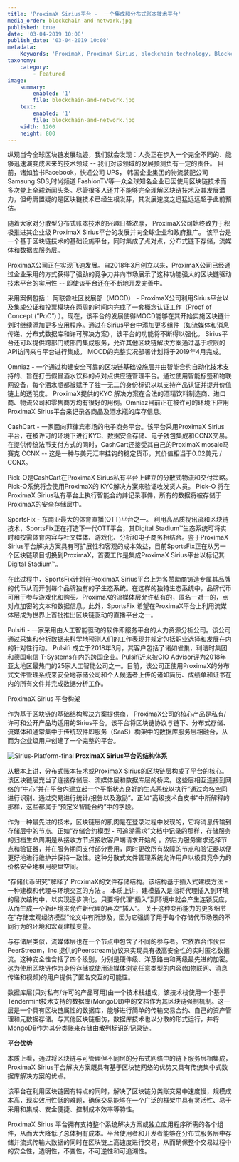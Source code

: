 ```yaml
---
title: 'ProximaX Sirius平台 -  一个集成和分布式账本技术平台'
media_order: blockchain-and-network.jpg
published: true
date: '03-04-2019 10:08'
publish_date: '03-04-2019 10:08'
metadata:
    Keywords: 'ProximaX, ProximaX Sirius, blockchain technology, Blockchain powered, Blockchain protocol, Distributed ledger technology, DLT, dlt, Distributed ledger, Decentralized database, Decentralized database technology, Decentralized storage, Decentralized storage technology, Decentralized supply chain, Decentralized streaming, Integrated and distributed ledger technology, IaDLt, Peer-to-peer technology, Peer to peer streaming, Peer to peer, Consensus mechanism, Consensus protocol, Asymmetric encryption, Data encryption, Off-chain storage, Off-chain streaming, Distributed File Management System, DFMS, Super Contract, Immutability, Data encryption, Encrypted by default, Permissioned, Permission based, Tokenomics, Token economics, Crypto trading, Cryptocurrency, Supply chain, CSD, Central Securities Depository, STO, Security Token Offering, Decentralized supply chain, STO, Private blockchain, DAapps, Decentralized applications, Blockchain apps, Streaming Layer, Streaming Node, Storage Layer, Storage Node, Sharded Information, Sharded Data, Use Case, Use Cases, Blockchain Consensus, Consensus Protocol, Enterprise Solution, Enterprise Solutions, System Integration, Transparency, Immutability, Irreversibility, Traceability, Proof of Bandwidth, Proof of Conflation Aggregate, Proof of Storage, Encryption, Data Security, Data Privacy, Cyber Security, Hackers, Hacking, Nodes, Public Chain, Private Chain, Hybrid Chain, Public & Private Chain, Catapult, SDK, SDKs, Software Development Kits, Super Contract, Super Contracts, Smart Contract, Smart Contracts, Peer-to-Peer , Peer-to-Peer Storage, Software-as-a-Service, SaaS, Lon Wong, PSP, PeerStream, PeerStream Protocol, Anonymous streaming, New Economic Model, New Economic Model Foundation, 482.solutions, Ministry of Community Development UAE, Dragonfly  Fintech, Xarcade, Testnet, Test network, Mainnet, Main network, Tokenomics, Token Economics, XPX, Crypto Currency, Crypto Currencies, Crypto Exchange, Crypto Exchanges, Bitcoin, Zero trust, Escrow, Onchain escrow, Trustless swaps, Trustless, Onion routing, SIM Identity attestation, ProximaX KYC, KYC, Know Your Customer, Know Your Counter Party, Onboarding Customer, Customer Onboarding, Identity Management, Identity Management System, Identity Verification, Identity Authentication, Anti-Money Laundering, AML, RegTech, Regulation Tech, Regulation Technology, GDPR, General Data Protection Regulation, EU GDPR, European Union GDPR, European Union General Data Protection Regulation, Knowyourcustomer, Compliance system, Compliance systems, , ProximaX Suite, Office Suite, Office Collaboration, Workforce Collaboration, Collaboration, Real Time Collaboration, Office suite, word processing, Office collaboration, File sharing, Decentralized file sharing, Real Time Editing, Office Productivity, Productivity, Office Applications, Microsoft Office, Word Processor, Word Processing, Microsoft Word Spreadsheet, Spreadsheets, Excel, Microsoft Excel, Presentation, Presentations, Microsoft Powerpoint, Powerpoint, Keynote, Collabora Office, LibreOffice, Collabora Productivity, Collabora Productivity Ltd,'
taxonomy:
    category:
        - Featured
image:
    summary:
        enabled: '1'
        file: blockchain-and-network.jpg
    text:
        enabled: '1'
        file: blockchain-and-network.jpg
    width: 1200
    height: 800
---
```


纵观当今全球区块链发展轨迹，我们就会发现：人类正在步入一个完全不同的、能够迅速演变成未来的技术领域 -- 我们对该领域的发展预测负有一定的责任。 目前，诸如脸书Facebook，快递公司 UPS， 韩国企业集团的物流装配公司Samsung SDS,时尚频道 FashionTV等一众全球知名企业已因使用区块链技术而多次登上全球新闻头条。尽管很多人还并不能够完全理解区块链技术及其发展潜力，但毋庸置疑的是区块链技术已经生根发芽，其发展速度之迅猛远远超乎此前预估。 

随着大家对分散型分布式账本技术的兴趣日益浓厚， ProximaX公司始终致力于积极推进其企业级 ProximaX Sirius平台的发展并向全球企业和政府推广。 该平台是一个基于区块链技术的基础设施平台，同时集成了点对点，分布式链下存储，流媒体和数据库服务层。

 ProximaX公司正在实现飞速发展。自2018年3月创立以来，ProximaX公司已经通过企业采用的方式获得了强劲的竞争力并向市场展示了这种功能强大的区块链驱动技术平台的实用性 -- 即使该平台还在不断地开发完善中。

采用案例包括：
阿联酋社区发展部（MOCD） - ProximaX公司利用Sirius平台以及集成公证和投票模块在两周的时间内完成了一套概念认证工作（Proof of Concept (“PoC”) ）。现在，该平台的发展使得MOCD能够在其开始实施区块链计划时继续添加更多应用程序。通过在Sirius平台中添加更多组件（如流媒体和消息传递、分布式数据库和许可解决方案），该平台的功能将不断得以强化。 Sirius平台还可以提供跨部门或部门集成服务，允许其他区块链解决方案通过基于权限的API访问来与平台进行集成。 MOCD的完整实况部署计划将于2019年4月完成。

Omniaz - 一个通过构建安全可靠的区块链基础设施层并由智能合约自动化技术支持的、旨在打击假冒酒水饮料的点对点供应链管理平台。通过使用智能标签和物联网设备，每个酒水瓶都被赋予了独一无二的身份标识以以支持产品认证并提升价值链上的透明度。 ProximaX提供的KYC 解决方案在合法的酒精饮料制造商、进口商、物流公司和零售商方均有很好的用例。Omniaz目前正在被许可的环境下应用ProximaX Sirius平台来记录各商品及酒水瓶的库存信息。

CashCart - 一家面向菲律宾市场的电子商务平台。该平台采用ProximaX Sirius 平台，在被许可的环境下进行KYC、数据安全存储、电子钱包集成和CCNX交易。在提供传统法币支付方式的同时，CashCart还接受其自己的ProximaX mosaic马赛克 CCNX  -- 这是一种与美元汇率挂钩的稳定货币，其价值相当于0.02美元 / CCNX。 

Pick-O是CashCart在ProximaX Sirius私有平台上建立的分散式物流和交付策略。 Pick-O系统将会使用ProximaX的 KYC解决方案来验证收发货人员。  Pick-O 将在ProximaX Sirius私有平台上执行智能合约并记录事件，所有的数据将被存储于ProximaX的安全存储层中。

SportsFix - 东南亚最大的体育直播(OTT)平台之一。 利用高品质视讯流和区块链技术，SportsFix正在打造下一代OTT平台，其Digital Stadium™生态系统可将实时和按需体育内容与社交媒体、游戏化、分析和电子商务相结合。鉴于ProximaX Sirius平台解决方案具有可扩展性和客观的成本效益，目前SportsFix正在从另一个区块链项目切换到ProximaX，首要工作是集成ProximaX Sirius平台以标记其Digital Stadium™。

在此过程中，SportsFix计划在ProximaX Sirius平台上为各赞助商铸造专属其品牌的代币从而开创每个品牌独有的子生态系统。在这样的独特生态系统中，品牌代币可用于参与游戏化和购买。ProximaX的流媒体层允许私有的，匿名一对一的，点对点加密的文本和数据信息。此外，SportsFix 希望在ProximaX平台上利用流媒体层成为世界上首批推出区块链驱动的直播平台之一。

Pulsifi - 一家采用由人工智能驱动的软件即服务平台的人力资源分析公司。该公司通过采集和分析数据来科学地预测人们的工作表现并规定包括职业选择和发展在内的针对性行动。 Pulsifi 成立于2018年3月，其客户包括了诸如雀巢，利洁时集团和德国电信 T-Systems在内的跨国企业。Pulsifi近来被CIO Advisor评为2018年亚太地区最热门的25家人工智能公司之一。目前，该公司正使用ProximaX的分布式文件管理系统来安全地存储公司和个人候选者上传的诸如简历、成绩单和证书在内的所有文件并完成数据分析工作。

ProximaX Sirius 平台构架

作为基于区块链的基础结构解决方案提供商， ProximaX公司的核心产品是私有/许可和公开产品均适用的Sirius平台。该平台将区块链协议与链下、分布式存储、流媒体和通常集中于传统软件即服务（SaaS）构架中的数据库服务层相融合，从而为企业级用户创建了一个完整的平台。


![Sirius-Platform-final](/content/images/2019/04/Sirius-Platform-final.png)
**ProximaX Sirius平台的结构体系**

从根本上讲，分布式账本技术或ProximaX Sirius的区块链层构成了平台的核心。该区块链层充当了连接存储层、流媒体层和数据库层的桥梁。这些层相互连接到网络的“中心”并在平台内建立起一个平衡状态良好的生态系统以执行“通过命名空间进行识别、通过交易进行统计/报告以及激励”。正如“高级技术白皮书”中所解释的那样，这些都属于“预定义智能合约”中的字段。

作为一种最先进的技术，区块链层的肌肉是在登录过程中发现的，它将消息传输到存储层中的节点。正如“存储合约模型 - 可追溯需求”文档中记录的那样，存储服务的归档生命周期是从接收方节点接收客户端请求开始的 。然后为服务需求选择节点和验证器，并在服务期间支付部分费用，同时更改所有故障的节点和验证器以便更好地进行维护并保持一致性。这种分散式文件管理系统允许用户以极具竞争力的价格安全地租用硬盘空间。

“存储代币研究”解释了 ProximaX的文件存储结构。该结构基于插入式建模方法 - 一种建模和代理与环境交互的方法 。 本质上讲，建模插入是指将代理插入到环境的层次结构中，以实现逐步演化。只要将代理“插入”到环境中就会产生连锁反应，从而生成一个新环境来允许新代理的再次“插入”。 关于这种变形能力的更多细节在“存储宏观经济模型”论文中有所涉及，因为它强调了用于每个存储代币场景的不同行为的环境和宏观建模变量。

与存储层类似，流媒体层也在一个节点中包含了不同的参与者。它依靠合作伙伴PeerStream，Inc.提供的Peerstream协议来实现具有极高安全性的实时匿名数据流。这种安全性含括了四个级别，分别是硬件级、洋葱路由和两级最先进的加密。这为使用区块链作为身份存储或使用流媒体浏览任意类型的内容(如物联网、消息传递和视频)的用户提供了匿名交互的可能性。

数据库层(只对私有/许可的产品可用)由一个技术栈组成，该技术栈使用一个基于Tendermint技术支持的数据库(MongoDB)中的文档作为其区块链强制机制。这一层是一个具有区块链属性的数据库，能够进行简单的传输交易合约、自己的资产管理和元数据存储。与其他区块链相仿，数据库技术也以分散的形式运行，并将MongoDB作为其分类账来存储由散列标识的记录链。

**平台优势**

本质上看，通过将区块链与可管理但不同层的分布式网络中的链下服务层相集成，ProximaX Sirius平台解决方案既具有基于区块链网络的优势又具有传统集中式数据库解决方案的优点。

该平台在利用区块链固有特点的同时，解决了区块链分类账交易中速度慢，规模成本高，现实效用性低的难题，确保交易能够在一个广泛的框架中具有灵活性、易于采用和集成、安全便捷、控制成本效率等特性。

ProximaX Sirius 平台拥有支持整个系统解决方案或独立应用程序所需的各个组件，从而大大降低了总体拥有成本。平台使用者和开发者能够在分布式服务层中存储并流式传输大数据的同时在区块链上高速度进行交易，从而确保整个交易过程中的安全性，透明性，不变性，不可逆性和可追溯性。